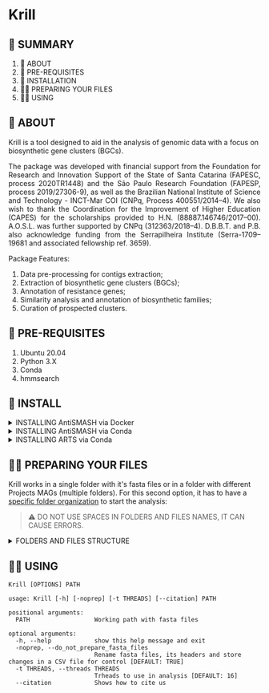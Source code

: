 # Krill

## :mag_right: SUMMARY
1. :scroll: ABOUT
2. :electric_plug: PRE-REQUISITES
3. :dvd: INSTALLATION
4. :woman_teacher: PREPARING YOUR FILES
5. :woman_technologist: USING

## :scroll: ABOUT

Krill is a tool designed to aid in the analysis of genomic data with a focus on biosynthetic gene clusters (BGCs).

<p align="justify">The package was developed with financial support from the Foundation for Research and Innovation Support of the State of Santa Catarina (FAPESC, process 2020TR1448) and the São Paulo Research Foundation (FAPESP, process 2019/27306-9), as well as the Brazilian National Institute of Science and Technology - INCT-Mar COI (CNPq, Process 400551/2014–4). We also wish to thank the Coordination for the Improvement of Higher Education (CAPES) for the scholarships provided to H.N. (88887.146746/2017–00). A.O.S.L. was further supported by CNPq (312363/2018–4). D.B.B.T. and P.B. also acknowledge funding from the Serrapilheira Institute (Serra-1709–19681 and associated fellowship ref. 3659).</p>

Package Features:
1. Data pre-processing for contigs extraction; 
2. Extraction of biosynthetic gene clusters (BGCs); 
3. Annotation of resistance genes; 
4. Similarity analysis and annotation of biosynthetic families; 
5. Curation of prospected clusters. 

## :electric_plug: PRE-REQUISITES
1. Ubuntu 20.04
2. Python 3.X
3. Conda
4. hmmsearch

## :dvd: INSTALL

<details><summary>INSTALLING AntiSMASH via Docker</summary>
<p>
    
1. Pull [AntiSMASH Docker Image](https://hub.docker.com/r/antismash/standalone)
    
```
docker pull antismash/standalone
```
    
2. Prepare AntiSMASH run scripts
    
```
mkdir ~/bin    # not required if you already have that
curl -q https://dl.secondarymetabolites.org/releases/6.1.1/docker-run_antismash-full > ~/bin/run_antismash
chmod a+x ~/bin/run_antismash
export PATH="$HOME/bin:$PATH"
```
    
3. Test installation
    
```
run_antismash . . --version
```
    
or
    
```
run_antismash . . --version
```
    
</p>
</details>

<details><summary>INSTALLING AntiSMASH via Conda</summary>
<p>
    
1. Install AntiSMASH using conda
    
```
conda install -c bioconda antismash
```

</p>
</details>

<details><summary>INSTALLING ARTS via Conda</summary>

<p>
    
1. Download environment spec list file from this repository (spec-file.txt)
    
2. Create a conda environment for ARTS using the spec list file
    
```
conda create -n "ARTS" --file /path/to/spec-file.txt
```
 
3. Download ARTS project into the conda environment using git
    
```
cd /path/to/ARTS/environment/
git clone https://bitbucket.org/ziemertlab/arts.git
```

</p>
    
</details>

## :woman_teacher: PREPARING YOUR FILES

Krill works in a single folder with it's fasta files or in a folder with different Projects MAGs (multiple folders). For this second option, it has to have a [specific folder organization](example/) to start the analysis:

> :warning: DO NOT USE SPACES IN FOLDERS AND FILES NAMES, IT CAN CAUSE ERRORS.

<details><summary>FOLDERS AND FILES STRUCTURE</summary>
<p>
    
#### Flowchart Scheme
```mermaid
flowchart TB
    subgraph A[example/ - Main folder]
        subgraph B[PRJNA602601/ ]
        E[MAG_1.fasta]
        F[MAG_2.fasta]
        G[MAG_3.fasta]
        N[...]
        end
        subgraph C[Project_B/ ]
        H[MAG_1.fasta]
        I[MAG_2.fasta]
        J[MAG_3.fasta]
        O[...]
        end
        subgraph D[Project_C/ ]
        K[MAG_1.fasta]
        L[MAG_2.fasta]
        M[MAG_3.fasta]
        P[...]
        end
    end
```

#### Printscreen Scheme
<p align="center">
    <img src="https://user-images.githubusercontent.com/50638088/184180804-c794655e-3e4c-4509-b38a-3f63eac7c0d5.png"/>
</p>
</p>
</details>
    
## :woman_technologist: USING
```
Krill [OPTIONS] PATH
```

```
usage: Krill [-h] [-noprep] [-t THREADS] [--citation] PATH

positional arguments:
  PATH                  Working path with fasta files

optional arguments:
  -h, --help            show this help message and exit
  -noprep, --do_not_prepare_fasta_files
                        Rename fasta files, its headers and store changes in a CSV file for control [DEFAULT: TRUE]
  -t THREADS, --threads THREADS
                        Trheads to use in analysis [DEFAULT: 16]
  --citation            Shows how to cite us
```
